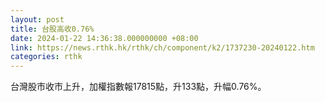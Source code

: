 ```yaml
---
layout: post
title: 台股高收0.76%
date: 2024-01-22 14:36:38.000000000 +08:00
link: https://news.rthk.hk/rthk/ch/component/k2/1737230-20240122.htm
categories: rthk
---
```


台灣股市收市上升，加權指數報17815點，升133點，升幅0.76%。
